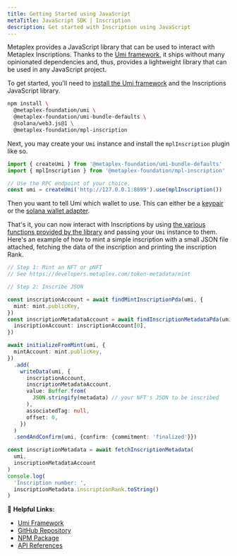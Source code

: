 ```yaml
---
title: Getting Started using JavaScript
metaTitle: JavaScript SDK | Inscription
description: Get started with Inscription using JavaScript
---
```


Metaplex provides a JavaScript library that can be used to interact with Metaplex Inscriptions. Thanks to the [Umi framework](https://github.com/metaplex-foundation/umi), it ships without many opinionated dependencies and, thus, provides a lightweight library that can be used in any JavaScript project.

To get started, you'll need to [install the Umi framework](https://github.com/metaplex-foundation/umi/blob/main/docs/installation.md) and the Inscriptions JavaScript library.

```sh
npm install \
  @metaplex-foundation/umi \
  @metaplex-foundation/umi-bundle-defaults \
  @solana/web3.js@1 \
  @metaplex-foundation/mpl-inscription
```

Next, you may create your `Umi` instance and install the `mplInscription` plugin like so.

```ts
import { createUmi } from '@metaplex-foundation/umi-bundle-defaults'
import { mplInscription } from '@metaplex-foundation/mpl-inscription'

// Use the RPC endpoint of your choice.
const umi = createUmi('http://127.0.0.1:8899').use(mplInscription())
```

Then you want to tell Umi which wallet to use. This can either be a [keypair](/umi/connecting-to-umi#connecting-w-a-secret-key) or the [solana wallet adapter](/umi/connecting-to-umi#connecting-w-wallet-adapter).

That's it, you can now interact with Inscriptions by using [the various functions provided by the library](https://mpl-inscription.typedoc.metaplex.com/) and passing your `Umi` instance to them. Here's an example of how to mint a simple inscription with a small JSON file attached, fetching the data of the inscription and printing the inscription Rank.

```ts
// Step 1: Mint an NFT or pNFT
// See https://developers.metaplex.com/token-metadata/mint

// Step 2: Inscribe JSON

const inscriptionAccount = await findMintInscriptionPda(umi, {
  mint: mint.publicKey,
})
const inscriptionMetadataAccount = await findInscriptionMetadataPda(umi, {
  inscriptionAccount: inscriptionAccount[0],
})

await initializeFromMint(umi, {
  mintAccount: mint.publicKey,
})
  .add(
    writeData(umi, {
      inscriptionAccount,
      inscriptionMetadataAccount,
      value: Buffer.from(
        JSON.stringify(metadata) // your NFT's JSON to be inscribed
      ),
      associatedTag: null,
      offset: 0,
    })
  )
  .sendAndConfirm(umi, {confirm: {commitment: 'finalized'}})

const inscriptionMetadata = await fetchInscriptionMetadata(
  umi,
  inscriptionMetadataAccount
)
console.log(
  'Inscription number: ',
  inscriptionMetadata.inscriptionRank.toString()
)
```

🔗 **Helpful Links:**

- [Umi Framework](https://github.com/metaplex-foundation/umi)
- [GitHub Repository](https://github.com/metaplex-foundation/mpl-inscription)
- [NPM Package](https://www.npmjs.com/package/@metaplex-foundation/mpl-inscription)
- [API References](https://mpl-inscription.typedoc.metaplex.com/)
